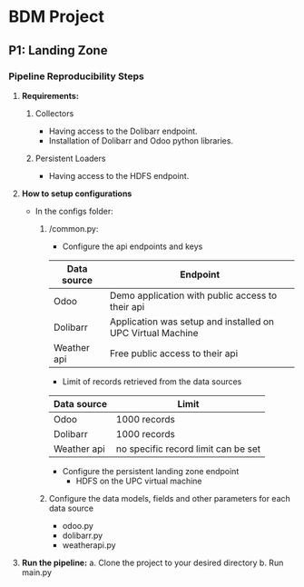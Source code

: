# BDM Project 

## P1: Landing Zone 

### Pipeline Reproducibility Steps

1. **Requirements:**

    1. Collectors
        -   Having access to the Dolibarr endpoint. 
        -   Installation of Dolibarr and Odoo python libraries. 

    2. Persistent Loaders
        - Having access to the HDFS endpoint. 

2. **How to setup configurations**
    - In the configs folder:
        1. /common.py:
        
            - Configure the api endpoints and keys


            | Data source | Endpoint |
            | ------ | ------ |
            | Odoo | Demo application with public access to their api|
            | Dolibarr | Application was setup and installed on UPC Virtual Machine|
            | Weather api | Free public access to their api |

            - Limit of records retrieved from the data sources


            | Data source | Limit |
            | ------ | ------ |
            | Odoo | 1000 records|
            | Dolibarr | 1000 records|
            | Weather api | no specific record limit can be set |
 
            - Configure the persistent landing zone endpoint
                - HDFS on the UPC virtual machine

        2. Configure the data models, fields and other parameters for each data source
            - odoo.py
            - dolibarr.py
            - weatherapi.py

3. **Run the pipeline:**
    a. Clone the project to your desired directory
    b. Run main.py